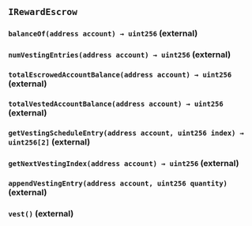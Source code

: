 ## `IRewardEscrow`

### `balanceOf(address account) → uint256` (external)

### `numVestingEntries(address account) → uint256` (external)

### `totalEscrowedAccountBalance(address account) → uint256` (external)

### `totalVestedAccountBalance(address account) → uint256` (external)

### `getVestingScheduleEntry(address account, uint256 index) → uint256[2]` (external)

### `getNextVestingIndex(address account) → uint256` (external)

### `appendVestingEntry(address account, uint256 quantity)` (external)

### `vest()` (external)

